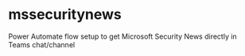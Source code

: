 # mssecuritynews
Power Automate flow setup to get Microsoft Security News directly in Teams chat/channel
